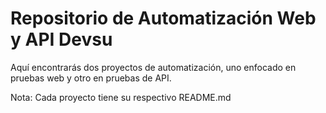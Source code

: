# Repositorio de Automatización Web y API Devsu
Aquí encontrarás dos proyectos de automatización, uno enfocado en pruebas web y otro en pruebas de API.

Nota: Cada proyecto tiene su respectivo README.md
